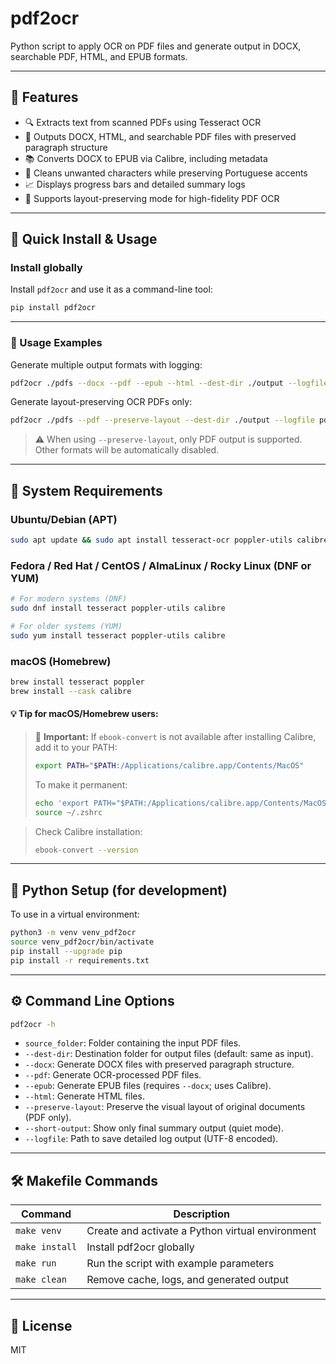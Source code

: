 # pdf2ocr

Python script to apply OCR on PDF files and generate output in DOCX, searchable PDF, HTML, and EPUB formats.

---

## 📄 Features

- 🔍 Extracts text from scanned PDFs using Tesseract OCR
- 📘 Outputs DOCX, HTML, and searchable PDF files with preserved paragraph structure
- 📚 Converts DOCX to EPUB via Calibre, including metadata
- 🧼 Cleans unwanted characters while preserving Portuguese accents
- 📈 Displays progress bars and detailed summary logs
- 📂 Supports layout-preserving mode for high-fidelity PDF OCR

---

## 🚀 Quick Install & Usage

### Install globally

Install `pdf2ocr` and use it as a command-line tool:

```bash
pip install pdf2ocr 
```

---

### 📌 Usage Examples

Generate multiple output formats with logging:

```bash
pdf2ocr ./pdfs --docx --pdf --epub --html --dest-dir ./output --logfile pdf2ocr.log
```

Generate layout-preserving OCR PDFs only:

```bash
pdf2ocr ./pdfs --pdf --preserve-layout --dest-dir ./output --logfile pdf2ocr.log
```

> ⚠️ When using `--preserve-layout`, only PDF output is supported. Other formats will be automatically disabled.

---

## 🧱 System Requirements

### Ubuntu/Debian (APT)

```bash
sudo apt update && sudo apt install tesseract-ocr poppler-utils calibre
```

### Fedora / Red Hat / CentOS / AlmaLinux / Rocky Linux (DNF or YUM)

```bash
# For modern systems (DNF)
sudo dnf install tesseract poppler-utils calibre

# For older systems (YUM)
sudo yum install tesseract poppler-utils calibre
```

### macOS (Homebrew)

```bash
brew install tesseract poppler
brew install --cask calibre
```

#### 💡 Tip for macOS/Homebrew users:

> 📌 **Important:** If `ebook-convert` is not available after installing Calibre, add it to your PATH:
>
> ```bash
> export PATH="$PATH:/Applications/calibre.app/Contents/MacOS"
> ```
>
> To make it permanent:
>
> ```bash
> echo 'export PATH="$PATH:/Applications/calibre.app/Contents/MacOS"' >> ~/.zshrc
> source ~/.zshrc
> ```

> Check Calibre installation:
> 
> ```bash
> ebook-convert --version
> ```

---

## 🐍 Python Setup (for development)

To use in a virtual environment:

```bash
python3 -m venv venv_pdf2ocr
source venv_pdf2ocr/bin/activate
pip install --upgrade pip
pip install -r requirements.txt
```

---

## ⚙️ Command Line Options

```bash
pdf2ocr -h
```

- `source_folder`: Folder containing the input PDF files.
- `--dest-dir`: Destination folder for output files (default: same as input).
- `--docx`: Generate DOCX files with preserved paragraph structure.
- `--pdf`: Generate OCR-processed PDF files.
- `--epub`: Generate EPUB files (requires `--docx`; uses Calibre).
- `--html`: Generate HTML files.
- `--preserve-layout`: Preserve the visual layout of original documents (PDF only).
- `--short-output`: Show only final summary output (quiet mode).
- `--logfile`: Path to save detailed log output (UTF-8 encoded).

---

## 🛠️ Makefile Commands

| Command         | Description                                                        |
|-----------------|--------------------------------------------------------------------|
| `make venv`     | Create and activate a Python virtual environment                   |
| `make install`  | Install pdf2ocr globally                                           |
| `make run`      | Run the script with example parameters                             |
| `make clean`    | Remove cache, logs, and generated output                           |

---

## 📄 License

MIT